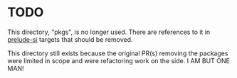 # TODO

This directory, "pkgs", is no longer used.
There are references to it in [prelude-si](../prelude-si) targets that should be removed.

This directory still exists because the original PR(s) removing the packages were limited in scope and were refactoring work on the side.
I AM BUT ONE MAN!
